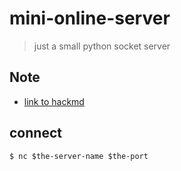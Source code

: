# mini-online-server
> just a small python socket server

## Note
- [link to hackmd](https://hackmd.io/@wasabi-neko/rkqLCHZ_d)

## connect
```shell
$ nc $the-server-name $the-port
```
